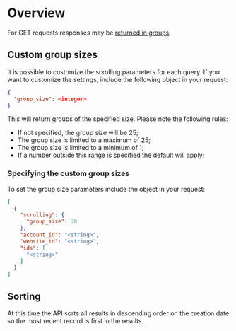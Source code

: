 # Overview

For GET requests responses may be [returned in groups](./results_scrolling.md).

## Custom group sizes

It is possible to customize the scrolling parameters for each query. If you want to customize the settings, include the following object in your request:

```JSON
{
  "group_size": <integer>
}
```

This will return groups of the specified size. Please note the following rules:

- If not specified, the group size will be 25;
- The group size is limited to a maximum of 25;
- The group size is limited to a minimum of 1; 
- If a number outside this range is specified the default will apply; 

### Specifying the custom group sizes

To set the group size parameters include the object in your request:

```JSON
[
  {
    "scrolling": {
      "group_size": 30
    },
    "account_id": "<string>",
    "website_id": "<string>",
    "ids": [
      "<string>"
    ]
  }
]
```

## Sorting

At this time the API sorts all results in descending order on the creation date so the most recent record is first in the results.
